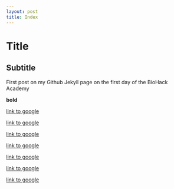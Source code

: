 ```yaml
---
layout: post
title: Index
---
```


# Title

## Subtitle

First post on my Github Jekyll page on the first day of the BioHack Academy

**bold**

[link to google](www.google.com)

[link to google](www.google.com)

[link to google](www.google.com)

[link to google](www.google.com)

[link to google](www.google.com)

[link to google](www.google.com)

[link to google](www.google.com)
